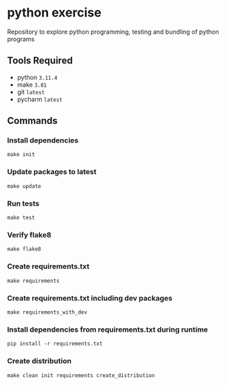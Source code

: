 # python exercise

Repository to explore python programming, testing and bundling of python programs

## Tools Required

* python `3.11.4`
* make `3.81`
* git `latest`
* pycharm `latest`

## Commands

### Install dependencies

    make init

### Update packages to latest

    make update
    
### Run tests

    make test
    
### Verify flake8

    make flake8
    
### Create requirements.txt

    make requirements 

### Create requirements.txt including dev packages

    make requirements_with_dev

### Install dependencies from requirements.txt during runtime

    pip install -r requirements.txt
    
### Create distribution

    make clean init requirements create_distribution
